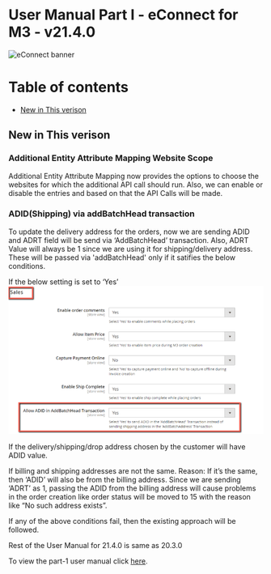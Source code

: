 #  User Manual Part I - eConnect for M3 - v21.4.0

![eConnect banner](../../../../images/banner-econnect-m3.jpg)

# Table of contents

- [New in This verison](#new-in-this-verison)

## New in This verison

### Additional Entity Attribute Mapping Website Scope

Additional Entity Attribute Mapping now provides the options to choose the websites for which the additional API call should run. Also, we can enable or disable the entries and based on that the API Calls will be made.

### ADID(Shipping) via addBatchHead transaction

To update the delivery address for the orders, now we are sending ADID and ADRT field will be send via ‘AddBatchHead’ transaction. Also, ADRT Value will always be 1 since we are using it for shipping/delivery address. These will be passed via 'addBatchHead' only if it satifies the below conditions.

If the below setting is set to ‘Yes’
![ADID via AddBatchHead](../../../../ecommerce/images/econnect-user-manual-ion-part1/adid-via-addbatchhead.png)


If the delivery/shipping/drop address chosen by the customer will have ADID value.

If billing and shipping addresses are not the same. 
Reason: If it’s the same, then ‘ADID’ will also be from the billing address. Since we are sending ‘ADRT’ as 1, passing the ADID from the billing address will cause problems in the order creation like order status will be moved to 15 with the reason like “No such address exists”.
	
If any of the above conditions fail, then the existing approach will be followed.


Rest of the User Manual for 21.4.0 is same as 20.3.0

To view the part-1 user manual click [here](../20.3.0/usermanual-econnect-m3-part-1.md).
